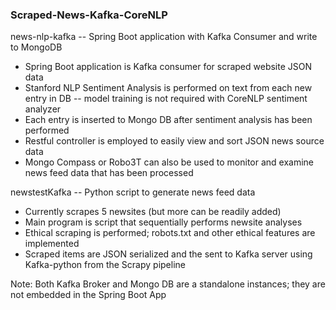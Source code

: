 ### Scraped-News-Kafka-CoreNLP

news-nlp-kafka -- Spring Boot application with Kafka Consumer and write to MongoDB

* Spring Boot application is Kafka consumer for scraped website JSON data
* Stanford NLP Sentiment Analysis is performed on text from each new entry in DB -- model training is not required with CoreNLP sentiment analyzer
* Each entry is inserted to Mongo DB after sentiment analysis has been performed
* Restful controller is employed to easily view and sort JSON news source data
* Mongo Compass or Robo3T can also be used to monitor and examine news feed data that has been processed

newstestKafka -- Python script to generate news feed data

* Currently scrapes 5 newsites (but more can be readily added)
* Main program is script that sequentially performs newsite analyses
* Ethical scraping is performed; robots.txt and other ethical features are implemented
* Scraped items are JSON serialized and the sent to Kafka server using Kafka-python from the Scrapy pipeline

Note: Both Kafka Broker and Mongo DB are a standalone instances; they are not embedded in the Spring Boot App
